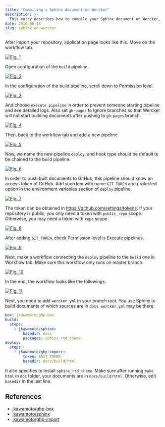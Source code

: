 ```yaml
---
title: "Compiling a Sphinx document on Wercker"
description: >-
  This entry describes how to compile your Sphinx document on Wercker, a cloud CI service.
date: 2016-08-18
slug: sphinx-on-wercker
---
```

After import your repository, application page looks like this. Move on the workflow tab.

[![Fig. 1](/fig/2016-08-18-1.png)](/fig/2016-08-18-1.png)

Open configuration of the `build` pipeline.

[![Fig. 2](/fig/2016-08-18-2.png)](/fig/2016-08-18-2.png)

In the configuration of the build pipeline, scroll down to Permission level.

[![Fig. 3](/fig/2016-08-18-3.png)](/fig/2016-08-18-3.png)

And choose `execute pipeline` in order to prevent someone starting pipeline and see detailed logs.
Also set `gh-pages` to Ignore branches so that Wercker will not start building documents after pushing to `gh-pages` branch.

[![Fig. 4](/fig/2016-08-18-4.png)](/fig/2016-08-18-4.png)

Then, back to the workflow tab and add a new pipeline.

[![Fig. 5](/fig/2016-08-18-5.png)](/fig/2016-08-18-5.png)

Now, we name the new pipeline `deploy`, and hook type should be default to be chained to the build pipeline.

[![Fig. 6](/fig/2016-08-18-6.png)](/fig/2016-08-18-6.png)

In order to push built documents to GitHub, this pipeline should know an access token of GitHub.
Add such key with name `GIT_TOKEN` and protected option in the environment variables section of `deploy` pipeline.

[![Fig. 7](/fig/2016-08-18-7.png)](/fig/2016-08-18-7.png)

The token can be obtained in https://github.com/settings/tokens.
If your repository is public, you only need a token with `public_repo` scope. Otherwise, you may need a token with `repo` scope.

[![Fig. 8](/fig/2016-08-18-8.png)](/fig/2016-08-18-8.png)

After adding `GIT_TOKEN`, check Permission level is Execute pipelines.

[![Fig. 9](/fig/2016-08-18-9.png)](/fig/2016-08-18-9.png)

Next, make a workflow connecting the `deploy` pipeline to the `build` one in Workflow tab. Make sure this workflow only runs on master branch.

[![Fig. 10](/fig/2016-08-18-10.png)](/fig/2016-08-18-10.png)

In the end, the workflow looks like the followings.

[![Fig. 11](/fig/2016-08-18-11.png)](/fig/2016-08-18-11.png)

Next, you need to add `wercker.yml` in your branch root.
You use Sphinx to build documents of which sources are in `docs`. `wercker.yml` may be there.

```wercker.yml
box: jkawamoto/ghp-box
build:
  steps:
    - jkawamoto/sphinx:
        basedir: docs
        packages: sphinx_rtd_theme
deploy:
  steps:
    - jkawamoto/ghp-import:
        token: $GIT_TOKEN
        basedir: docs/build/html
```

It also specifies to install `sphinx_rtd_theme`. Make sure after running `make html` in `doc` folder, your documents are in `docs/build/html`. Otherwise, edit `basedir` in the last line.

## References
- [jkawamoto/ghp-box](https://github.com/jkawamoto/dockerfiles/tree/master/wercker-ghp-box)
- [jkawamoto/sphinx](https://github.com/jkawamoto/wercker-sphinx-step)
- [jkawamoto/ghp-import](https://github.com/jkawamoto/wercker-ghp-import-step)
